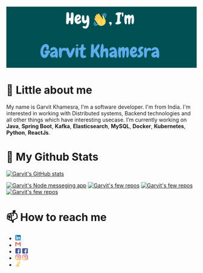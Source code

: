 ![Header](https://raw.githubusercontent.com/garvitkhamesra/garvitkhamesra/master/Invited!%20(1).png "Header")
<!---
(https://personalwebsite/)
--->
# 👋 Little about me

My name is Garvit Khamesra, I'm a software developer. I'm from India.
I'm interested in working with Distributed systems, Backend technologies and all other things which have interesting usecase.
I’m currently working on **Java**, **Spring Boot**, **Kafka**, **Elasticsearch**, **MySQL**, **Docker**, **Kubernetes**, **Python**, **ReactJs**.

# 👀 My Github Stats

[![Garvit's GitHub stats](https://github-readme-stats.vercel.app/api?username=garvitkhamesra&show_icons=true)](https://github.com/garvitkhamesra/github-readme-stats)

[![Garvit's Node messeging app](https://github-readme-stats.vercel.app/api/pin/?username=garvitkhamesra&repo=nodeChatApp)](https://github.com/garvitkhamesra/nodeChatApp)
[![Garvit's few repos](https://github-readme-stats.vercel.app/api/pin/?username=garvitkhamesra&repo=snippets)](https://github.com/garvitkhamesra/snippets)
[![Garvit's few repos](https://github-readme-stats.vercel.app/api/pin/?username=garvitkhamesra&repo=url-shortner)](https://github.com/garvitkhamesra/url-shortner)
[![Garvit's few repos](https://github-readme-stats.vercel.app/api/pin/?username=garvitkhamesra&repo=jwt_postgres_springboot)](https://github.com/garvitkhamesra/jwt_postgres_springboot)

# 📫 How to reach me

- <a href = "https://www.linkedin.com/in/garvitkhamesra/"><img src="https://raw.githubusercontent.com/garvitkhamesra/garvitkhamesra/master/linkedin.png" width="3%" height="3%" /></a>
- <a href = "mailto:garvitkhamesra@gmail.com"><img src="https://raw.githubusercontent.com/garvitkhamesra/garvitkhamesra/master/gmail.png" width="3%" height="3%" /></a>
- <a href = "https://www.facebook.com/garvit.khamesra.24"><img src="https://raw.githubusercontent.com/garvitkhamesra/garvitkhamesra/master/facebook.png" width="3%" height="3%" /></a>
<a padding="1%" href = "https://www.facebook.com/TheTechNoteFB"><img src="https://raw.githubusercontent.com/garvitkhamesra/garvitkhamesra/master/facebook.png" width="3%" height="3%" /></a>
- <a href = "https://www.instagram.com/garvit_khamesra/"><img src="https://raw.githubusercontent.com/garvitkhamesra/garvitkhamesra/master/instagram.png" width="3%" height="3%" /></a>
<a padding="1%" href = "https://www.instagram.com/the_tech_note/"><img src="https://raw.githubusercontent.com/garvitkhamesra/garvitkhamesra/master/instagram.png" width="3%" height="3%" /></a>
- <a href = "https://stackoverflow.com/users/9294460/garvit-khamesra"><img src="https://raw.githubusercontent.com/garvitkhamesra/garvitkhamesra/master/overflowing.png" width="3%" height="3%" /></a>


<!---
garvitkhamesra/garvitkhamesra is a ✨ special ✨ repository because its `README.md` (this file) appears on your GitHub profile.
You can click the Preview link to take a look at your changes.
--->
